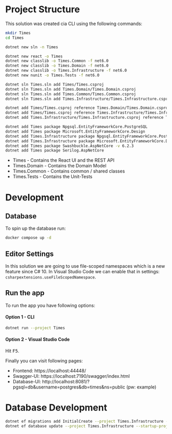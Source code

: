 # Project Structure
This solution was created cia CLI using the following commands:
```sh
mkdir Times
cd Times

dotnet new sln -n Times

dotnet new react -o Times
dotnet new classlib -o Times.Common -f net6.0
dotnet new classlib -o Times.Domain -f net6.0
dotnet new classlib -o Times.Infrastructure -f net6.0
dotnet new nunit -o Times.Tests -f net6.0

dotnet sln Times.sln add Times/Times.csproj
dotnet sln Times.sln add Times.Domain/Times.Domain.csproj
dotnet sln Times.sln add Times.Common/Times.Common.csproj
dotnet sln Times.sln add Times.Infrastructure/Times.Infrastructure.csproj

dotnet add Times/Times.csproj reference Times.Domain/Times.Domain.csproj
dotnet add Times/Times.csproj reference Times.Infrastructure/Times.Infrastructure.csproj
dotnet add Times.Infrastructure/Times.Infrastructure.csproj reference Times.Domain/Times.Domain.csproj

dotnet add Times package Npgsql.EntityFrameworkCore.PostgreSQL
dotnet add Times package Microsoft.EntityFrameworkCore.Design
dotnet add Times.Infrastructure package Npgsql.EntityFrameworkCore.PostgreSQL
dotnet add Times.Infrastructure package Microsoft.EntityFrameworkCore.Design
dotnet add Times package Swashbuckle.AspNetCore -v 6.2.3
dotnet add Times package Serilog.AspNetCore
```

* Times - Contains the React UI and the REST API
* Times.Domain - Contains the Domain Model
* Times.Common - Contains common / shared classes
* Times.Tests - Contains the Unit-Tests

# Development
## Database
To spin up the database run:
```sh
docker compose up -d
```
## Editor Settings
In this solution we are going to use file-scoped namespaces which is a new feature since C# 10.
In Visual Studio Code we can enable that in settings: `csharpextensions.useFileScopedNamespace`.
## Run the app
To run the app you have following options:
#### Option 1 - CLI
```sh
dotnet run --project Times
```
#### Option 2 - Visual Studio Code
Hit <kbd>F5</kbd>.

Finally you can visit following pages:
* Frontend: https://localhost:44448/
* Swagger-UI: https://localhost:7190/swagger/index.html
* Database-UI: http://localhost:8081/?pgsql=db&username=postgres&db=times&ns=public (pw: example)
# Database Development
```sh
dotnet ef migrations add InitialCreate --project Times.Infrastructure --startup-project Times
dotnet ef database update --project Times.Infrastructure --startup-project Times
```

